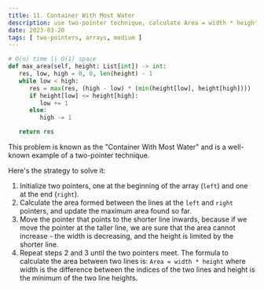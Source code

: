```yaml
---
title: 11. Container With Most Water
description: use two-pointer technique, calculate Area = width * height
date: 2023-03-20
tags: [ two-pointers, arrays, medium ] 
---
```


```python
# O(n) time || O(1) space
def max_area(self, height: List[int]) -> int:
   res, low, high = 0, 0, len(height) - 1
   while low < high:
      res = max(res, (high - low) * (min(height[low], height[high])))
      if height[low] <= height[high]:
         low += 1
      else:
         high -= 1

   return res
```

This problem is known as the "Container With Most Water" and is a well-known example of a two-pointer technique.

Here's the strategy to solve it:

1) Initialize two pointers, one at the beginning of the array (`left`) and one at the end (`right`).
2) Calculate the area formed between the lines at the `left` and `right` pointers, and update the maximum area found so far.
3) Move the pointer that points to the shorter line inwards, because if we move the pointer at the taller line, we are
   sure that the area cannot increase - the width is decreasing, and the height is limited by the shorter line.
4) Repeat steps 2 and 3 until the two pointers meet.
   The formula to calculate the area between two lines is:
   `Area = width * height`
   where width is the difference between the indices of the two lines and height is the minimum of the two line heights.
